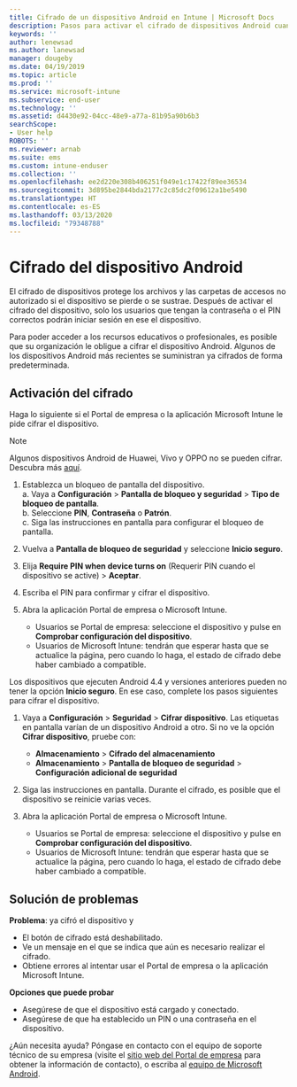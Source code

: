 ```yaml
---
title: Cifrado de un dispositivo Android en Intune | Microsoft Docs
description: Pasos para activar el cifrado de dispositivos Android cuando Intune lo requiera.
keywords: ''
author: lenewsad
ms.author: lanewsad
manager: dougeby
ms.date: 04/19/2019
ms.topic: article
ms.prod: ''
ms.service: microsoft-intune
ms.subservice: end-user
ms.technology: ''
ms.assetid: d4430e92-04cc-48e9-a77a-81b95a90b6b3
searchScope:
- User help
ROBOTS: ''
ms.reviewer: arnab
ms.suite: ems
ms.custom: intune-enduser
ms.collection: ''
ms.openlocfilehash: ee2d220e308b406251f049e1c17422f89ee36534
ms.sourcegitcommit: 3d895be2844bda2177c2c85dc2f09612a1be5490
ms.translationtype: HT
ms.contentlocale: es-ES
ms.lasthandoff: 03/13/2020
ms.locfileid: "79348788"
---
```

# <a name="encrypting-your-android-device"></a>Cifrado del dispositivo Android

El cifrado de dispositivos protege los archivos y las carpetas de accesos no autorizado si el dispositivo se pierde o se sustrae. Después de activar el cifrado del dispositivo, solo los usuarios que tengan la contraseña o el PIN correctos podrán iniciar sesión en ese el dispositivo. 

Para poder acceder a los recursos educativos o profesionales, es posible que su organización le obligue a cifrar el dispositivo Android. Algunos de los dispositivos Android más recientes se suministran ya cifrados de forma predeterminada.  

## <a name="turn-on-encryption"></a>Activación del cifrado

Haga lo siguiente si el Portal de empresa o la aplicación Microsoft Intune le pide cifrar el dispositivo. 

> [!Note]
> Algunos dispositivos Android de Huawei, Vivo y OPPO no se pueden cifrar. Descubra más [aquí](your-device-appears-encrypted-but-cp-says-otherwise-android.md).  

1. Establezca un bloqueo de pantalla del dispositivo.  
    a. Vaya a **Configuración** > **Pantalla de bloqueo y seguridad** > **Tipo de bloqueo de pantalla**.  
    b. Seleccione **PIN**, **Contraseña** o **Patrón**.  
    c. Siga las instrucciones en pantalla para configurar el bloqueo de pantalla.  

2. Vuelva a **Pantalla de bloqueo de seguridad** y seleccione **Inicio seguro**.
3. Elija **Require PIN when device turns on** (Requerir PIN cuando el dispositivo se active) > **Aceptar**.
4. Escriba el PIN para confirmar y cifrar el dispositivo.
5. Abra la aplicación Portal de empresa o Microsoft Intune.
    * Usuarios se Portal de empresa: seleccione el dispositivo y pulse en **Comprobar configuración del dispositivo**. 
    * Usuarios de Microsoft Intune: tendrán que esperar hasta que se actualice la página, pero cuando lo haga, el estado de cifrado debe haber cambiado a compatible.  

Los dispositivos que ejecuten Android 4.4 y versiones anteriores pueden no tener la opción **Inicio seguro**. En ese caso, complete los pasos siguientes para cifrar el dispositivo.

1. Vaya a **Configuración** > **Seguridad** > **Cifrar dispositivo**. Las etiquetas en pantalla varían de un dispositivo Android a otro. Si no ve la opción **Cifrar dispositivo**, pruebe con:
    * **Almacenamiento** > **Cifrado del almacenamiento**
    * **Almacenamiento** > **Pantalla de bloqueo de seguridad** > **Configuración adicional de seguridad** 

2. Siga las instrucciones en pantalla. Durante el cifrado, es posible que el dispositivo se reinicie varias veces.
3. Abra la aplicación Portal de empresa o Microsoft Intune.
    * Usuarios se Portal de empresa: seleccione el dispositivo y pulse en **Comprobar configuración del dispositivo**.  
    * Usuarios de Microsoft Intune: tendrán que esperar hasta que se actualice la página, pero cuando lo haga, el estado de cifrado debe haber cambiado a compatible.

## <a name="troubleshoot"></a>Solución de problemas  
**Problema**: ya cifró el dispositivo y

- El botón de cifrado está deshabilitado.
- Ve un mensaje en el que se indica que aún es necesario realizar el cifrado.
- Obtiene errores al intentar usar el Portal de empresa o la aplicación Microsoft Intune.

**Opciones que puede probar**

- Asegúrese de que el dispositivo está cargado y conectado.  
- Asegúrese de que ha establecido un PIN o una contraseña en el dispositivo.  

¿Aún necesita ayuda? Póngase en contacto con el equipo de soporte técnico de su empresa (visite el [sitio web del Portal de empresa](https://go.microsoft.com/fwlink/?linkid=2010980) para obtener la información de contacto), o escriba al <a href="mailto:wintunedroidfbk@microsoft.com?subject=I'm having trouble with encryption on my Android device&body=Describe the issue you're experiencing here.">equipo de Microsoft Android</a>.  
